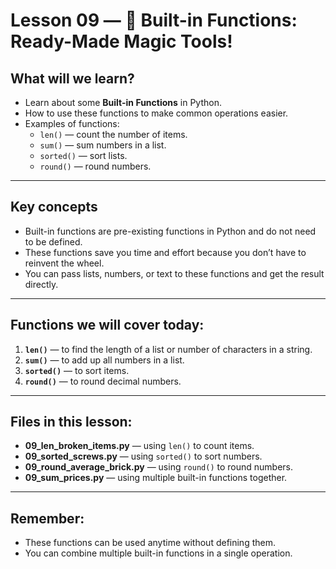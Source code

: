 # Lesson 09 — 🚀 Built-in Functions: Ready-Made Magic Tools!

## What will we learn?
- Learn about some **Built-in Functions** in Python.
- How to use these functions to make common operations easier.
- Examples of functions:
  - `len()` — count the number of items.
  - `sum()` — sum numbers in a list.
  - `sorted()` — sort lists.
  - `round()` — round numbers.

---

## Key concepts
- Built-in functions are pre-existing functions in Python and do not need to be defined.
- These functions save you time and effort because you don’t have to reinvent the wheel.
- You can pass lists, numbers, or text to these functions and get the result directly.

---

## Functions we will cover today:
1. **`len()`** — to find the length of a list or number of characters in a string.
2. **`sum()`** — to add up all numbers in a list.
3. **`sorted()`** — to sort items.
4. **`round()`** — to round decimal numbers.

---

## Files in this lesson:
- **09_len_broken_items.py** — using `len()` to count items.
- **09_sorted_screws.py** — using `sorted()` to sort numbers.
- **09_round_average_brick.py** — using `round()` to round numbers.
- **09_sum_prices.py** — using multiple built-in functions together.

---

## Remember:
- These functions can be used anytime without defining them.
- You can combine multiple built-in functions in a single operation.
